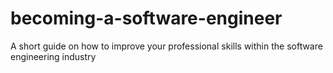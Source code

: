 # becoming-a-software-engineer
A short guide on how to improve your professional skills within the software engineering industry
